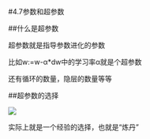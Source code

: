 #4.7参数和超参数

##什么是超参数

超参数就是指导参数进化的参数

比如w:=w-α*dw中的学习率α就是个超参数

还有循环的数量，隐层的数量等等

##超参数的选择

![](https://cdn.jsdelivr.net/gh/tj-messi/picture/1725547981476.png)

实际上就是一个经验的选择，也就是“炼丹”

